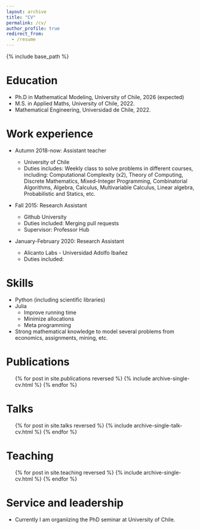 ```yaml
---
layout: archive
title: "CV"
permalink: /cv/
author_profile: true
redirect_from:
  - /resume
---
```


{% include base_path %}

Education
======
* Ph.D in Mathematical Modeling,  University of Chile, 2026 (expected)
* M.S. in Applied Maths, University of Chile, 2022.
* Mathematical Engineering, Universidad de Chile, 2022.

Work experience
======
* Autumn 2018-now: Assistant teacher
  * University of Chile
  * Duties includes: Weekly class to solve problems in different courses, including: Computational Complexity (x2), Theory of Computing, Discrete Mathematics, Mixed-Integer Programming, Combinatorial Algorithms, Algebra, Calculus, Multivariable Calculus, Linear algebra, Probabilistic and Statics, etc.

* Fall 2015: Research Assistant
  * Github University
  * Duties included: Merging pull requests
  * Supervisor: Professor Hub

* January-February 2020: Research Assistant
  * Alicanto Labs - Universidad Adolfo Ibañez
  * Duties included: 
 
  
Skills
======
* Python (including scientific libraries)
* Julia
  * Improve running time 
  * Minimize allocations
  * Meta programming
* Strong mathematical knowledge to model several problems from economics, assignments, mining, etc.

Publications
======
  <ul>{% for post in site.publications reversed %}
    {% include archive-single-cv.html %}
  {% endfor %}</ul>
  
Talks
======
  <ul>{% for post in site.talks reversed %}
    {% include archive-single-talk-cv.html  %}
  {% endfor %}</ul>
  
Teaching
======
  <ul>{% for post in site.teaching reversed %}
    {% include archive-single-cv.html %}
  {% endfor %}</ul>
  
Service and leadership
======
* Currently I am organiizing the PhD seminar at University of Chile. 

